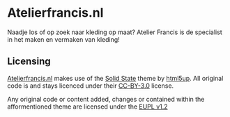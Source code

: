 # Atelierfrancis.nl
Naadje los of op zoek naar kleding op maat? Atelier Francis is de specialist in het maken en vermaken van kleding!

## Licensing
[Atelierfrancis.nl](https://atelierfrancis.nl) makes use of the [Solid State](https://html5up.net/solid-state) theme by [html5up](https://html5up.net/). All original code is and stays licenced under their [CC-BY-3.0](https://html5up.net/license) license.

Any original code or content added, changes or contained within the afformentioned theme are licensed under the [EUPL v1.2](LICENSE.md)